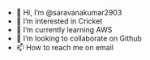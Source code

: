 - 👋 Hi, I’m @saravanakumar2903
- 👀 I’m interested in Cricket
- 🌱 I’m currently learning AWS
- 💞️ I’m looking to collaborate on Github
- 📫 How to reach me on email

<!---
saravanakumar2903/saravanakumar2903 is a ✨ special ✨ repository because its `README.md` (this file) appears on your GitHub profile.
You can click the Preview link to take a look at your changes.
--->
